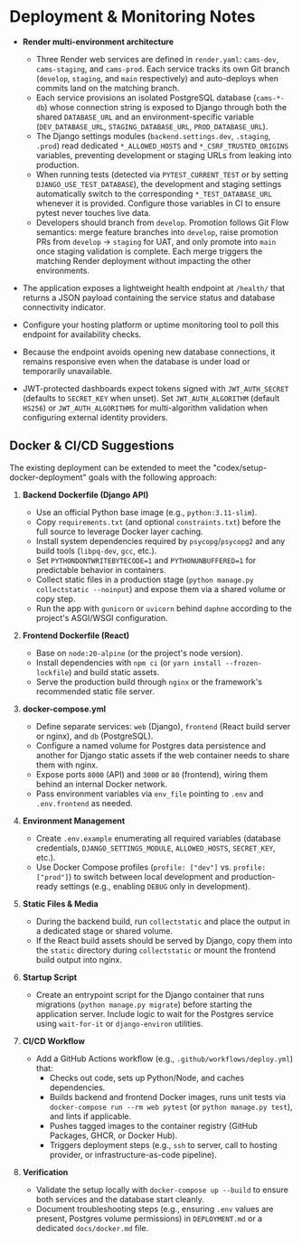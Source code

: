 # Deployment & Monitoring Notes

- **Render multi-environment architecture**
  - Three Render web services are defined in `render.yaml`: `cams-dev`, `cams-staging`, and `cams-prod`. Each service tracks its own Git branch (`develop`, `staging`, and `main` respectively) and auto-deploys when commits land on the matching branch.
  - Each service provisions an isolated PostgreSQL database (`cams-*-db`) whose connection string is exposed to Django through both the shared `DATABASE_URL` and an environment-specific variable (`DEV_DATABASE_URL`, `STAGING_DATABASE_URL`, `PROD_DATABASE_URL`).
  - The Django settings modules (`backend.settings.dev`, `.staging`, `.prod`) read dedicated `*_ALLOWED_HOSTS` and `*_CSRF_TRUSTED_ORIGINS` variables, preventing development or staging URLs from leaking into production.
  - When running tests (detected via `PYTEST_CURRENT_TEST` or by setting `DJANGO_USE_TEST_DATABASE`), the development and staging settings automatically switch to the corresponding `*_TEST_DATABASE_URL` whenever it is provided. Configure those variables in CI to ensure pytest never touches live data.
  - Developers should branch from `develop`. Promotion follows Git Flow semantics: merge feature branches into `develop`, raise promotion PRs from `develop` → `staging` for UAT, and only promote into `main` once staging validation is complete. Each merge triggers the matching Render deployment without impacting the other environments.

- The application exposes a lightweight health endpoint at `/health/` that returns a JSON payload containing the service status and database connectivity indicator.
- Configure your hosting platform or uptime monitoring tool to poll this endpoint for availability checks.
- Because the endpoint avoids opening new database connections, it remains responsive even when the database is under load or temporarily unavailable.
- JWT-protected dashboards expect tokens signed with ``JWT_AUTH_SECRET`` (defaults to ``SECRET_KEY`` when unset). Set ``JWT_AUTH_ALGORITHM`` (default ``HS256``) or ``JWT_AUTH_ALGORITHMS`` for multi-algorithm validation when configuring external identity providers.

## Docker & CI/CD Suggestions

The existing deployment can be extended to meet the "codex/setup-docker-deployment" goals with the following approach:

1. **Backend Dockerfile (Django API)**
   - Use an official Python base image (e.g., ``python:3.11-slim``).
   - Copy ``requirements.txt`` (and optional ``constraints.txt``) before the full source to leverage Docker layer caching.
   - Install system dependencies required by ``psycopg``/``psycopg2`` and any build tools (``libpq-dev``, ``gcc``, etc.).
   - Set ``PYTHONDONTWRITEBYTECODE=1`` and ``PYTHONUNBUFFERED=1`` for predictable behavior in containers.
   - Collect static files in a production stage (``python manage.py collectstatic --noinput``) and expose them via a shared volume or copy step.
   - Run the app with ``gunicorn`` or ``uvicorn`` behind ``daphne`` according to the project's ASGI/WSGI configuration.

2. **Frontend Dockerfile (React)**
   - Base on ``node:20-alpine`` (or the project's node version).
   - Install dependencies with ``npm ci`` (or ``yarn install --frozen-lockfile``) and build static assets.
   - Serve the production build through ``nginx`` or the framework's recommended static file server.

3. **docker-compose.yml**
   - Define separate services: ``web`` (Django), ``frontend`` (React build server or nginx), and ``db`` (PostgreSQL).
   - Configure a named volume for Postgres data persistence and another for Django static assets if the web container needs to share them with nginx.
   - Expose ports ``8000`` (API) and ``3000`` or ``80`` (frontend), wiring them behind an internal Docker network.
   - Pass environment variables via ``env_file`` pointing to ``.env`` and ``.env.frontend`` as needed.

4. **Environment Management**
   - Create ``.env.example`` enumerating all required variables (database credentials, ``DJANGO_SETTINGS_MODULE``, ``ALLOWED_HOSTS``, ``SECRET_KEY``, etc.).
   - Use Docker Compose profiles (``profile: ["dev"]`` vs. ``profile: ["prod"]``) to switch between local development and production-ready settings (e.g., enabling ``DEBUG`` only in development).

5. **Static Files & Media**
   - During the backend build, run ``collectstatic`` and place the output in a dedicated stage or shared volume.
   - If the React build assets should be served by Django, copy them into the ``static`` directory during ``collectstatic`` or mount the frontend build output into nginx.

6. **Startup Script**
   - Create an entrypoint script for the Django container that runs migrations (``python manage.py migrate``) before starting the application server. Include logic to wait for the Postgres service using ``wait-for-it`` or ``django-environ`` utilities.

7. **CI/CD Workflow**
   - Add a GitHub Actions workflow (e.g., ``.github/workflows/deploy.yml``) that:
     - Checks out code, sets up Python/Node, and caches dependencies.
     - Builds backend and frontend Docker images, runs unit tests via ``docker-compose run --rm web pytest`` (or ``python manage.py test``), and lints if applicable.
     - Pushes tagged images to the container registry (GitHub Packages, GHCR, or Docker Hub).
     - Triggers deployment steps (e.g., ``ssh`` to server, call to hosting provider, or infrastructure-as-code pipeline).

8. **Verification**
   - Validate the setup locally with ``docker-compose up --build`` to ensure both services and the database start cleanly.
   - Document troubleshooting steps (e.g., ensuring `.env` values are present, Postgres volume permissions) in ``DEPLOYMENT.md`` or a dedicated ``docs/docker.md`` file.
